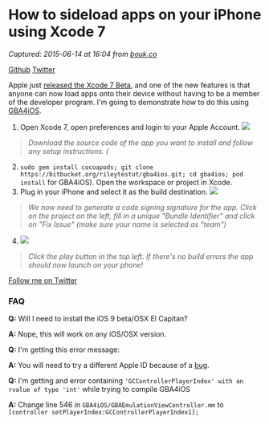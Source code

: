 # How to sideload apps on your iPhone using Xcode 7

_Captured: 2015-06-14 at 16:04 from [bouk.co](http://bouk.co/blog/sideload-iphone/)_

[Github](https://github.com/bouk) [Twitter](https://twitter.com/bvdbijl)

Apple just [released the Xcode 7 Beta](https://developer.apple.com/xcode/), and one of the new features is that anyone can now load apps onto their device without having to be a member of the developer program. I'm going to demonstrate how to do this using [GBA4iOS](https://bitbucket.org/rileytestut/gba4ios).

  1. Open Xcode 7, open preferences and login to your Apple Account. ![](https://monosnap.com/image/LHWIw08QfN4DhVXfo4uAPg1AG6ORGb.png)

> _Download the source code of the app you want to install and follow any setup instructions. (_

  2. `sudo gem install cocoapods; git clone https://bitbucket.org/rileytestut/gba4ios.git; cd gba4ios; pod install` for GBA4iOS). Open the workspace or project in Xcode.
  3. Plug in your iPhone and select it as the build destination. ![](https://monosnap.com/image/x52sXmKKYKu2nyPuOy89z2P4X4tris.png)

> _We now need to generate a code signing signature for the app. Click on the project on the left, fill in a unique "Bundle Identifier" and click on "Fix Issue" (make sure your name is selected as "team")_

  4. ![](https://monosnap.com/image/tPx4KY779FtuD1YkkfuiZn5vYNPiMU.png)

> _Click the play button in the top left. If there's no build errors the app should now launch on your phone!_

[Follow me on Twitter](https://twitter.com/BvdBijl)

### FAQ

**Q:** Will I need to install the iOS 9 beta/OSX El Capitan?

**A:** Nope, this will work on any iOS/OSX version.

**Q:** I'm getting this error message:

**A:** You will need to try a different Apple ID because of a [bug](https://twitter.com/kaptin/status/608727199965958144).

**Q:** I'm getting and error containing `'GCControllerPlayerIndex' with an rvalue of type 'int'` while trying to compile GBA4iOS

**A:** Change line 546 in `GBA4iOS/GBAEmulationViewController.mm` to `[controller setPlayerIndex:GCControllerPlayerIndex1];`
